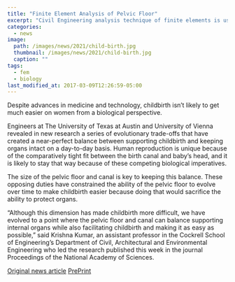 ```yaml
---
title: "Finite Element Analysis of Pelvic Floor"
excerpt: "Civil Engineering analysis technique of finite elements is used for the first time to answer an evolutionary question"
categories:
  - news
image: 
  path: /images/news/2021/child-birth.jpg
  thumbnail: /images/news/2021/child-birth.jpg
  caption: ""
tags: 
  - fem
  - biology
last_modified_at: 2017-03-09T12:26:59-05:00
---
```


Despite advances in medicine and technology, childbirth isn’t likely to get much easier on women from a biological perspective.

Engineers at The University of Texas at Austin and University of Vienna revealed in new research a series of evolutionary trade-offs that have created a near-perfect balance between supporting childbirth and keeping organs intact on a day-to-day basis. Human reproduction is unique because of the comparatively tight fit between the birth canal and baby’s head, and it is likely to stay that way because of these competing biological imperatives.

The size of the pelvic floor and canal is key to keeping this balance. These opposing duties have constrained the ability of the pelvic floor to evolve over time to make childbirth easier because doing that would sacrifice the ability to protect organs.

“Although this dimension has made childbirth more difficult, we have evolved to a point where the pelvic floor and canal can balance supporting internal organs while also facilitating childbirth and making it as easy as possible,” said Krishna Kumar, an assistant professor in the Cockrell School of Engineering’s Department of Civil, Architectural and Environmental Engineering who led the research published this week in the journal Proceedings of the National Academy of Sciences.

[Original news article](https://news.utexas.edu/2021/04/22/why-the-human-body-has-not-evolved-to-make-childbirth-easier-or-has-it/)
[PrePrint](https://doi.org/10.5281/zenodo.4718654)